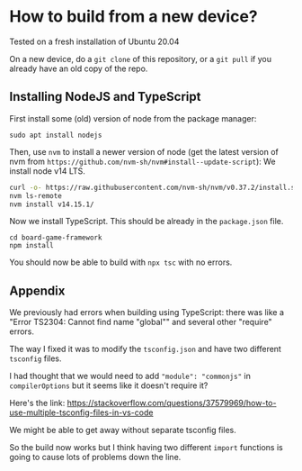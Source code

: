 # How to build from a new device?

Tested on a fresh installation of Ubuntu 20.04

On a new device, do a `git clone` of this repository,
or a `git pull` if you already have an old copy of the repo.

## Installing NodeJS and TypeScript

First install some (old) version of node from the package manager:

`sudo apt install nodejs`
 
Then, use `nvm` to install a newer version of node
(get the latest version of nvm from `https://github.com/nvm-sh/nvm#install--update-script`):
We install node v14 LTS.

```bash
curl -o- https://raw.githubusercontent.com/nvm-sh/nvm/v0.37.2/install.sh | bash
nvm ls-remote
nvm install v14.15.1/
```


Now we install TypeScript. This should be already in the `package.json` file.

```
cd board-game-framework
npm install 
```

You should now be able to build with `npx tsc` with no errors.

## Appendix

We previously had errors when building using TypeScript:
there was like a "Error TS2304: Cannot find name "global""
and several other "require" errors.

The way I fixed it was to modify the `tsconfig.json`
and have two different `tsconfig` files.

I had thought that we would need to add 
`"module": "commonjs"` in `compilerOptions` 
but it seems like it doesn't require it?

Here's the link:
https://stackoverflow.com/questions/37579969/how-to-use-multiple-tsconfig-files-in-vs-code

We might be able to get away without separate tsconfig files.

So the build now works but I think having two different `import` functions
is going to cause lots of problems down the line.
